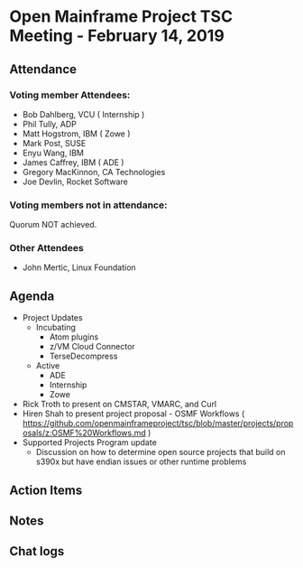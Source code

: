 # Open Mainframe Project TSC Meeting - February 14, 2019

## Attendance

### Voting member Attendees:

* Bob Dahlberg, VCU ( Internship )
* Phil Tully, ADP
* Matt Hogstrom, IBM ( Zowe )
* Mark Post, SUSE
* Enyu Wang, IBM
* James Caffrey, IBM ( ADE )
* Gregory MacKinnon, CA Technologies
* Joe Devlin, Rocket Software

### Voting members not in attendance:

Quorum NOT achieved.

### Other Attendees

* John Mertic, Linux Foundation

## Agenda

* Project Updates
  * Incubating
    * Atom plugins
    * z/VM Cloud Connector
    * TerseDecompress
  * Active
    * ADE
    * Internship
    * Zowe
* Rick Troth to present on CMSTAR, VMARC, and Curl
* Hiren Shah to present project proposal - OSMF Workflows ( https://github.com/openmainframeproject/tsc/blob/master/projects/proposals/z:OSMF%20Workflows.md )
* Supported Projects Program update
  * Discussion on how to determine open source projects that build on s390x but have endian issues or other runtime problems

## Action Items

## Notes

## Chat logs

